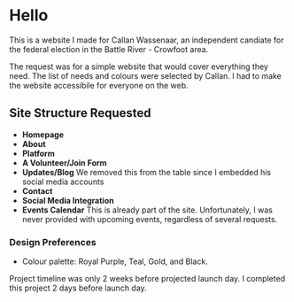 # Hello
This is a website I made for Callan Wassenaar, an independent candiate for the federal election in the Battle River - Crowfoot area.

The request was for a simple website that would cover everything they need. The list of needs and colours were selected by Callan. I had to make the website accessibile for everyone on the web.
## Site Structure Requested
- **Homepage**
- **About**
- **Platform**
- **A Volunteer/Join Form**
- **Updates/Blog** We removed this from the table since I embedded his social media accounts
- **Contact**
- **Social Media Integration**
- **Events Calendar** This is already part of the site. Unfortunately, I was never provided with upcoming events, regardless of several requests.

### Design Preferences
- Colour palette: Royal Purple, Teal, Gold, and Black.

Project timeline was only 2 weeks before projected launch day. I completed this project 2 days before launch day.
